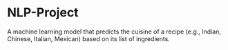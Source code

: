 # NLP-Project
A machine learning model that predicts the cuisine of a recipe (e.g., Indian, Chinese, Italian, Mexican) based on its list of ingredients.
